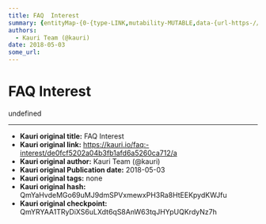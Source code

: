 ```yaml
---
title: FAQ  Interest
summary: {entityMap-{0-{type-LINK,mutability-MUTABLE,data-{url-https-//dai.makerdao.com/},1-{type-LINK,mutability-MUTABLE,data-{url-https-//dai.makerdao.com/}},blocks--{key-foo,text-Does the Maker system charge CDP owners interest on Dai debt?,type-header-two,depth-0,inlineStyleRanges-,entityRanges-,data-{}},{key-38ddt,text-Yes. Interest, which Maker calls a Governance Fee, is compounded continuously at a rate of 0.5%, and is measured against the total DAI currently drawn on your CDP. The outstanding bal
authors:
  - Kauri Team (@kauri)
date: 2018-05-03
some_url: 
---
```


# FAQ  Interest


undefined


---

- **Kauri original title:** FAQ  Interest
- **Kauri original link:** https://kauri.io/faq:-interest/de0fcf5202a04b3fb1afd6a5260ca712/a
- **Kauri original author:** Kauri Team (@kauri)
- **Kauri original Publication date:** 2018-05-03
- **Kauri original tags:** none
- **Kauri original hash:** QmYaHvdeMGo69uMJ9dmSPVxmewxPH3Ra8HtEEKpydKWJfu
- **Kauri original checkpoint:** QmYRYAA1TRyDiXS6uLXdt6qS8AnW63tqJHYpUQKrdyNz7h



